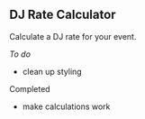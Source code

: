 ## DJ Rate Calculator

Calculate a DJ rate for your event.

*To do*

- clean up styling

Completed

- make calculations work
